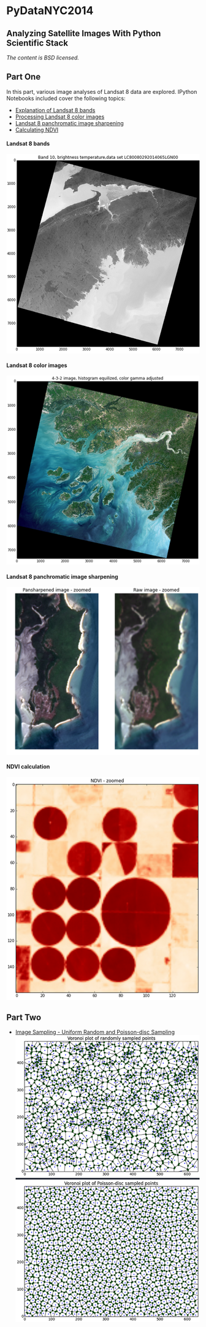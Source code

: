 PyDataNYC2014
=============

## Analyzing Satellite Images With Python Scientific Stack
_The content is BSD licensed._


## Part One
In this part, various image analyses of Landsat 8 data are explored. IPython Notebooks included cover the following topics:

* [Explanation of Landsat 8 bands](http://nbviewer.ipython.org/github/HyperionAnalytics/PyDataNYC2014/blob/master/landsat8_bands.ipynb)
* [Processing Landsat 8 color images](http://nbviewer.ipython.org/github/HyperionAnalytics/PyDataNYC2014/blob/master/color_image_processing.ipynb)
* [Landsat 8 panchromatic image sharpening](http://nbviewer.ipython.org/github/HyperionAnalytics/PyDataNYC2014/blob/master/panchromatic_sharpening.ipynb)
* [Calculating NDVI](http://nbviewer.ipython.org/github/HyperionAnalytics/PyDataNYC2014/blob/master/ndvi_calculation.ipynb)

#### Landsat 8 bands
![alt text](https://github.com/HyperionAnalytics/PyDataNYC2014/blob/master/images/Landsat8_bands.png "Landsat 8 bands")

#### Landsat 8 color images
![alt text](https://github.com/HyperionAnalytics/PyDataNYC2014/blob/master/images/Landsat8_color_image.png "Landsat 8 color image")

#### Landsat 8 panchromatic image sharpening
![alt text](https://github.com/HyperionAnalytics/PyDataNYC2014/blob/master/images/pansharpening_image.png "Panchromatic image sharpening")

#### NDVI calculation
![alt text](https://github.com/HyperionAnalytics/PyDataNYC2014/blob/master/images/ndvi_image.png "NDVI calculation")

## Part Two

* [Image Sampling - Uniform Random and Poisson-disc Sampling]()
![alt text](https://github.com/HyperionAnalytics/PyDataNYC2014/blob/master/images/poisson_sampling.png "Poisson-disc sampling")